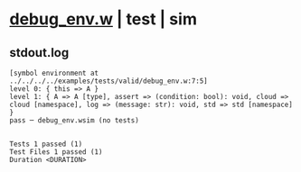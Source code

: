 # [debug_env.w](../../../../../examples/tests/valid/debug_env.w) | test | sim

## stdout.log
```log
[symbol environment at ../../../../examples/tests/valid/debug_env.w:7:5]
level 0: { this => A }
level 1: { A => A [type], assert => (condition: bool): void, cloud => cloud [namespace], log => (message: str): void, std => std [namespace] }
pass ─ debug_env.wsim (no tests)
 
 
Tests 1 passed (1)
Test Files 1 passed (1)
Duration <DURATION>
```

